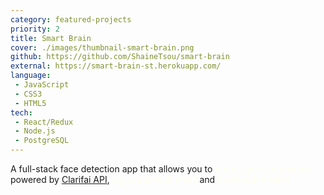 ```yaml
---
category: featured-projects
priority: 2
title: Smart Brain
cover: ./images/thumbnail-smart-brain.png
github: https://github.com/ShaineTsou/smart-brain
external: https://smart-brain-st.herokuapp.com/
language: 
 - JavaScript
 - CSS3
 - HTML5
tech:
 - React/Redux
 - Node.js
 - PostgreSQL
---
```

A full-stack face detection app that allows you to <span style="color: ivory">detect faces in a picture</span> powered by [Clarifai API](https://www.clarifai.com/), <span style="color: ivory">sign in/up with email</span> and <span style="color: ivory">count submission</span>